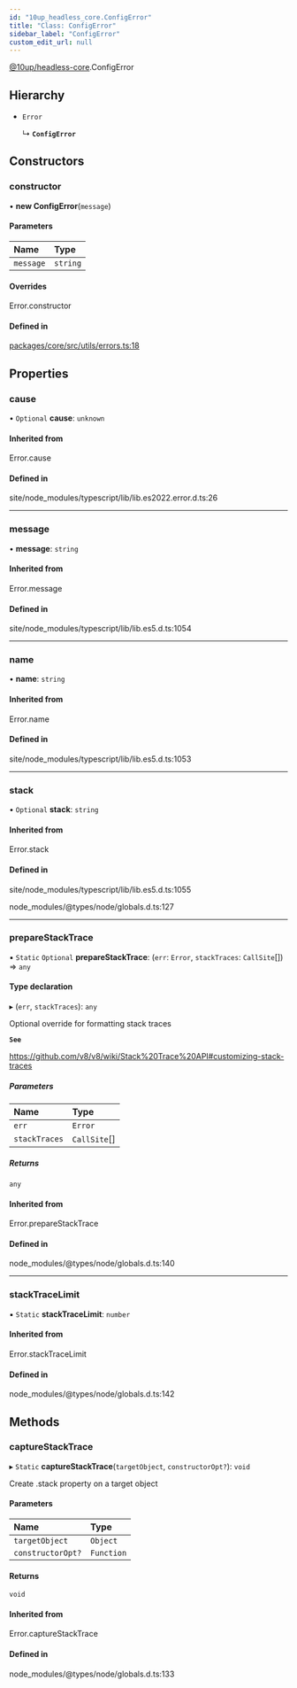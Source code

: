 ```yaml
---
id: "10up_headless_core.ConfigError"
title: "Class: ConfigError"
sidebar_label: "ConfigError"
custom_edit_url: null
---
```


[@10up/headless-core](../modules/10up_headless_core.md).ConfigError

## Hierarchy

- `Error`

  ↳ **`ConfigError`**

## Constructors

### constructor

• **new ConfigError**(`message`)

#### Parameters

| Name | Type |
| :------ | :------ |
| `message` | `string` |

#### Overrides

Error.constructor

#### Defined in

[packages/core/src/utils/errors.ts:18](https://github.com/10up/headless/blob/32c3bf4/packages/core/src/utils/errors.ts#L18)

## Properties

### cause

• `Optional` **cause**: `unknown`

#### Inherited from

Error.cause

#### Defined in

site/node_modules/typescript/lib/lib.es2022.error.d.ts:26

___

### message

• **message**: `string`

#### Inherited from

Error.message

#### Defined in

site/node_modules/typescript/lib/lib.es5.d.ts:1054

___

### name

• **name**: `string`

#### Inherited from

Error.name

#### Defined in

site/node_modules/typescript/lib/lib.es5.d.ts:1053

___

### stack

• `Optional` **stack**: `string`

#### Inherited from

Error.stack

#### Defined in

site/node_modules/typescript/lib/lib.es5.d.ts:1055

node_modules/@types/node/globals.d.ts:127

___

### prepareStackTrace

▪ `Static` `Optional` **prepareStackTrace**: (`err`: `Error`, `stackTraces`: `CallSite`[]) => `any`

#### Type declaration

▸ (`err`, `stackTraces`): `any`

Optional override for formatting stack traces

**`See`**

https://github.com/v8/v8/wiki/Stack%20Trace%20API#customizing-stack-traces

##### Parameters

| Name | Type |
| :------ | :------ |
| `err` | `Error` |
| `stackTraces` | `CallSite`[] |

##### Returns

`any`

#### Inherited from

Error.prepareStackTrace

#### Defined in

node_modules/@types/node/globals.d.ts:140

___

### stackTraceLimit

▪ `Static` **stackTraceLimit**: `number`

#### Inherited from

Error.stackTraceLimit

#### Defined in

node_modules/@types/node/globals.d.ts:142

## Methods

### captureStackTrace

▸ `Static` **captureStackTrace**(`targetObject`, `constructorOpt?`): `void`

Create .stack property on a target object

#### Parameters

| Name | Type |
| :------ | :------ |
| `targetObject` | `Object` |
| `constructorOpt?` | `Function` |

#### Returns

`void`

#### Inherited from

Error.captureStackTrace

#### Defined in

node_modules/@types/node/globals.d.ts:133
